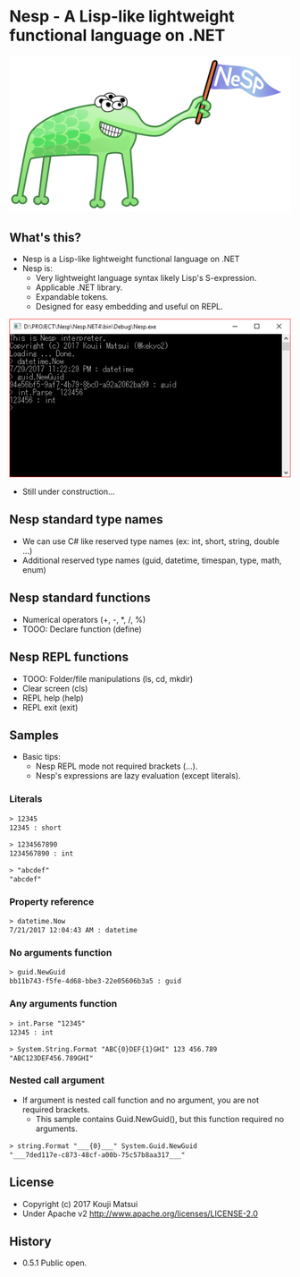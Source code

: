 # Nesp - A Lisp-like lightweight functional language on .NET

![Nesp](Images/Nesp512.png)

## What's this?

* Nesp is a Lisp-like lightweight functional language on .NET
* Nesp is:
  * Very lightweight language syntax likely Lisp's S-expression.
  * Applicable .NET library.
  * Expandable tokens.
  * Designed for easy embedding and useful on REPL.

![Nesp (REPL)](Images/NespRepl.png)

* Still under construction...

## Nesp standard type names

* We can use C# like reserved type names (ex: int, short, string, double ...)
* Additional reserved type names (guid, datetime, timespan, type, math, enum)

## Nesp standard functions

* Numerical operators (+, -, *, /, %)
* TOOO: Declare function (define)

## Nesp REPL functions

* TOOO: Folder/file manipulations (ls, cd, mkdir)
* Clear screen (cls)
* REPL help (help)
* REPL exit (exit)

## Samples

* Basic tips:
  * Nesp REPL mode not required brackets (...).
  * Nesp's expressions are lazy evaluation (except literals).

### Literals

```
> 12345
12345 : short
```

```
> 1234567890
1234567890 : int
```

```
> "abcdef"
"abcdef"
```

### Property reference

```
> datetime.Now
7/21/2017 12:04:43 AM : datetime
```

### No arguments function

```
> guid.NewGuid
bb11b743-f5fe-4d68-bbe3-22e05606b3a5 : guid
```

### Any arguments function

```
> int.Parse "12345"
12345 : int
```

```
> System.String.Format "ABC{0}DEF{1}GHI" 123 456.789
"ABC123DEF456.789GHI"
```

### Nested call argument

* If argument is nested call function and no argument, you are not required brackets.
  * This sample contains Guid.NewGuid(), but this function required no arguments.

```
> string.Format "___{0}___" System.Guid.NewGuid
"___7ded117e-c873-48cf-a00b-75c57b8aa317___"
```

## License
* Copyright (c) 2017 Kouji Matsui
* Under Apache v2 http://www.apache.org/licenses/LICENSE-2.0

## History
* 0.5.1 Public open.
